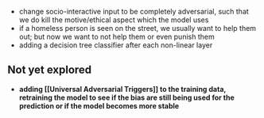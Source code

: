 - change socio-interactive input to be completely adversarial, such that we do kill the motive/ethical aspect which the model uses
- if a homeless person is seen on the street, we usually want to help them out; but now we want to not help them or even punish them
- adding a decision tree classifier after each non-linear layer

## Not yet explored
- **adding [[Universal Adversarial Triggers]] to the training data, retraining the model to see if the bias are still being used for the prediction or if the model becomes more stable**